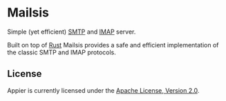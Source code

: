 # Mailsis

Simple (yet efficient) [SMTP](https://datatracker.ietf.org/doc/html/rfc5321) and [IMAP](https://datatracker.ietf.org/doc/html/rfc3501) server.

Built on top of [Rust](https://www.rust-lang.org/) Mailsis provides a safe and efficient implementation of the classic SMTP and IMAP protocols.

## License

Appier is currently licensed under the [Apache License, Version 2.0](http://www.apache.org/licenses/).
